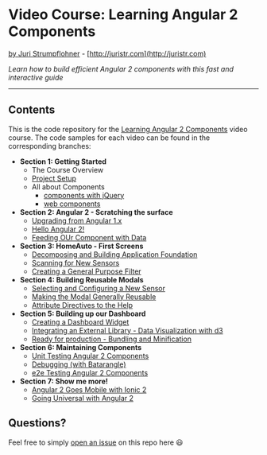 <!--
<p align="center">
  <a href="https://goo.gl/iJKPUi">
    <img src="https://dz13w8afd47il.cloudfront.net/sites/default/files/imagecache/ppv4_main_book_cover/bookretailers/9781785884702.png" alt="Video Course: Learning Angular 2 Components" />
  </a>
  <br />
  <a href="https://goo.gl/iJKPUi" style="font-size:24px;font-weight:bold">Add to cart</a>
</p>
-->

# Video Course: Learning Angular 2 Components

[by Juri Strumpflohner](https://twitter.com/juristr) - [http://juristr.com](http://juristr.com)

_Learn how to build efficient Angular 2 components with this fast and interactive guide_

---

## Contents

This is the code repository for the [Learning Angular 2 Components](https://goo.gl/iJKPUi) video course. The code
samples for each video can be found in the corresponding branches:

- **Section 1: Getting Started**
  - The Course Overview
  - [Project Setup](https://github.com/juristr/learning-angular-components-course/tree/1.2-project-setup)
  - All about Components
    - [components with jQuery](https://github.com/juristr/learning-angular-components-course/tree/1.3.1-jquery-component)
    - [web components](https://github.com/juristr/learning-angular-components-course/tree/1.3.2-vanilla-components)
- **Section 2: Angular 2 - Scratching the surface**
  - [Upgrading from Angular 1.x](https://github.com/juristr/learning-angular-components-course/tree/2.1-upgrade-ng-1)
  - [Hello Angular 2!](https://github.com/juristr/learning-angular-components-course/tree/2.2-hello-angular2)
  - [Feeding OUr Component with Data](https://github.com/juristr/learning-angular-components-course/tree/2.3-feeding-with-data)
- **Section 3: HomeAuto - First Screens**
  - [Decomposing and Building Application Foundation](https://github.com/juristr/learning-angular-components-course/tree/3.1-decompose-app-foundation)
  - [Scanning for New Sensors](https://github.com/juristr/learning-angular-components-course/tree/3.2-scanning-new-sensors)
  - [Creating a General Purpose Filter](https://github.com/juristr/learning-angular-components-course/tree/3.3-general-purpose-filter)
- **Section 4: Building Reusable Modals**
  - [Selecting and Configuring a New Sensor](https://github.com/juristr/learning-angular-components-course/tree/4.1-configure-sensor)
  - [Making the Modal Generally Reusable](https://github.com/juristr/learning-angular-components-course/tree/4.2-modal-reusable)
  - [Attribute Directives to the Help](https://github.com/juristr/learning-angular-components-course/tree/4.3-attribute-directives)
- **Section 5: Building up our Dashboard**
  - [Creating a Dashboard Widget](https://github.com/juristr/learning-angular-components-course/tree/5.1-create-dashboard-widget)
  - [Integrating an External Library - Data Visualization with d3](https://github.com/juristr/learning-angular-components-course/tree/5.2-integrate-d3)
  - [Ready for production - Bundling and Minification](https://github.com/juristr/learning-angular-components-course/tree/5.3-ready-for-production)
- **Section 6: Maintaining Components**
  - [Unit Testing Angular 2 Components](https://github.com/juristr/learning-angular-components-course/tree/6.1-unittesting)
  - [Debugging (with Batarangle)](https://github.com/juristr/learning-angular-components-course/tree/6.2-debugging)
  - [e2e Testing Angular 2 Components](https://github.com/juristr/learning-angular-components-course/tree/6.3-ui-testing-protractor)
- **Section 7: Show me more!**
  - [Angular 2 Goes Mobile with Ionic 2](https://github.com/juristr/learning-angular-components-course/tree/7.1-ionic)
  - [Going Universal with Angular 2](https://github.com/juristr/learning-angular-components-course/tree/7.2-angular-universal)

## Questions?

Feel free to simply [open an issue](https://github.com/juristr/learning-angular-components-course/issues) on this repo here :smiley:

